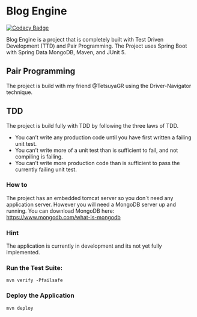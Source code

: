 # Blog Engine

[![Codacy Badge](https://api.codacy.com/project/badge/Grade/aa91b707281d4269b2ad524d0d495456)](https://app.codacy.com/app/apavlidi/BlogEngine?utm_source=github.com&utm_medium=referral&utm_content=apavlidi/BlogEngine&utm_campaign=Badge_Grade_Dashboard)

Blog Engine is a project that is completely built with Test Driven Development (TTD) and Pair Programming.
The Project uses Spring Boot with Spring Data MongoDB, Maven, and JUnit 5.

## Pair Programming
The project is build with my friend @TetsuyaGR using the Driver-Navigator technique.

## TDD
The project is build fully with TDD by following the three laws of TDD.
 * You can’t write any production code until you have first written a failing unit test.
 * You can’t write more of a unit test than is sufficient to fail, and not compiling is failing.
 * You can’t write more production code than is sufficient to pass the currently failing unit test.

### How to
The project has an embedded tomcat server so you don`t need any application server. However you will need a MongoDB server up and running.
You can download MongoDB here: https://www.mongodb.com/what-is-mongodb

### Hint
The application is currently in development and its not yet fully implemented.

### Run the Test Suite:
`mvn verify -Pfailsafe` 


### Deploy the Application
`mvn deploy`
